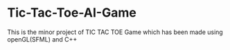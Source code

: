# Tic-Tac-Toe-AI-Game
This is the minor project of TIC TAC TOE Game which has been made using openGL(SFML) and C++
